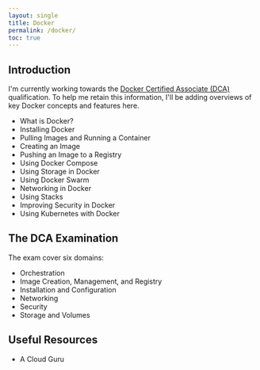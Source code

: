 ```yaml
---
layout: single
title: Docker
permalink: /docker/
toc: true
---
```


## Introduction

I'm currently working towards the [Docker Certified Associate (DCA)](https://training.mirantis.com/certification/dca-certification-exam/) qualification. To help me retain this information, I'll be adding overviews of key Docker concepts and features here.

- What is Docker?
- Installing Docker
- Pulling Images and Running a Container
- Creating an Image
- Pushing an Image to a Registry
- Using Docker Compose
- Using Storage in Docker
- Using Docker Swarm
- Networking in Docker
- Using Stacks
- Improving Security in Docker
- Using Kubernetes with Docker

## The DCA Examination

The exam cover six domains:

- Orchestration
- Image Creation, Management, and Registry
- Installation and Configuration
- Networking
- Security
- Storage and Volumes

## Useful Resources

- A Cloud Guru

